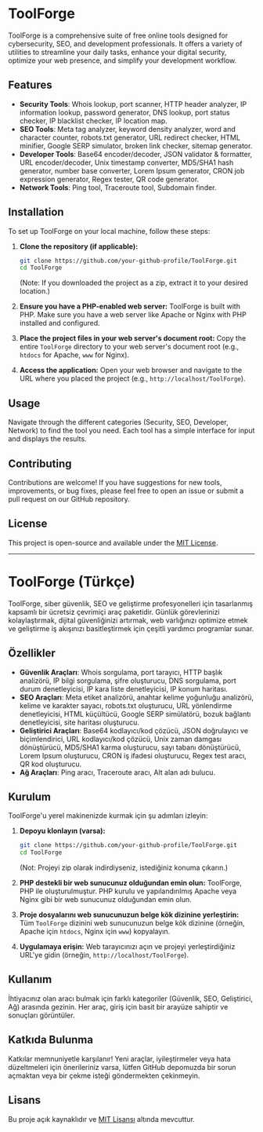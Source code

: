 # ToolForge

ToolForge is a comprehensive suite of free online tools designed for cybersecurity, SEO, and development professionals. It offers a variety of utilities to streamline your daily tasks, enhance your digital security, optimize your web presence, and simplify your development workflow.

## Features

- **Security Tools**: Whois lookup, port scanner, HTTP header analyzer, IP information lookup, password generator, DNS lookup, port status checker, IP blacklist checker, IP location map.
- **SEO Tools**: Meta tag analyzer, keyword density analyzer, word and character counter, robots.txt generator, URL redirect checker, HTML minifier, Google SERP simulator, broken link checker, sitemap generator.
- **Developer Tools**: Base64 encoder/decoder, JSON validator & formatter, URL encoder/decoder, Unix timestamp converter, MD5/SHA1 hash generator, number base converter, Lorem Ipsum generator, CRON job expression generator, Regex tester, QR code generator.
- **Network Tools**: Ping tool, Traceroute tool, Subdomain finder.

## Installation

To set up ToolForge on your local machine, follow these steps:

1.  **Clone the repository (if applicable):**
    ```bash
    git clone https://github.com/your-github-profile/ToolForge.git
    cd ToolForge
    ```
    (Note: If you downloaded the project as a zip, extract it to your desired location.)

2.  **Ensure you have a PHP-enabled web server:**
    ToolForge is built with PHP. Make sure you have a web server like Apache or Nginx with PHP installed and configured.

3.  **Place the project files in your web server's document root:**
    Copy the entire `ToolForge` directory to your web server's document root (e.g., `htdocs` for Apache, `www` for Nginx).

4.  **Access the application:**
    Open your web browser and navigate to the URL where you placed the project (e.g., `http://localhost/ToolForge`).

## Usage

Navigate through the different categories (Security, SEO, Developer, Network) to find the tool you need. Each tool has a simple interface for input and displays the results.

## Contributing

Contributions are welcome! If you have suggestions for new tools, improvements, or bug fixes, please feel free to open an issue or submit a pull request on our GitHub repository.

## License

This project is open-source and available under the [MIT License](LICENSE).

---

# ToolForge (Türkçe)

ToolForge, siber güvenlik, SEO ve geliştirme profesyonelleri için tasarlanmış kapsamlı bir ücretsiz çevrimiçi araç paketidir. Günlük görevlerinizi kolaylaştırmak, dijital güvenliğinizi artırmak, web varlığınızı optimize etmek ve geliştirme iş akışınızı basitleştirmek için çeşitli yardımcı programlar sunar.

## Özellikler

-   **Güvenlik Araçları**: Whois sorgulama, port tarayıcı, HTTP başlık analizörü, IP bilgi sorgulama, şifre oluşturucu, DNS sorgulama, port durum denetleyicisi, IP kara liste denetleyicisi, IP konum haritası.
-   **SEO Araçları**: Meta etiket analizörü, anahtar kelime yoğunluğu analizörü, kelime ve karakter sayacı, robots.txt oluşturucu, URL yönlendirme denetleyicisi, HTML küçültücü, Google SERP simülatörü, bozuk bağlantı denetleyicisi, site haritası oluşturucu.
-   **Geliştirici Araçları**: Base64 kodlayıcı/kod çözücü, JSON doğrulayıcı ve biçimlendirici, URL kodlayıcı/kod çözücü, Unix zaman damgası dönüştürücü, MD5/SHA1 karma oluşturucu, sayı tabanı dönüştürücü, Lorem Ipsum oluşturucu, CRON iş ifadesi oluşturucu, Regex test aracı, QR kod oluşturucu.
-   **Ağ Araçları**: Ping aracı, Traceroute aracı, Alt alan adı bulucu.

## Kurulum

ToolForge'u yerel makinenizde kurmak için şu adımları izleyin:

1.  **Depoyu klonlayın (varsa):**
    ```bash
    git clone https://github.com/your-github-profile/ToolForge.git
    cd ToolForge
    ```
    (Not: Projeyi zip olarak indirdiyseniz, istediğiniz konuma çıkarın.)

2.  **PHP destekli bir web sunucunuz olduğundan emin olun:**
    ToolForge, PHP ile oluşturulmuştur. PHP kurulu ve yapılandırılmış Apache veya Nginx gibi bir web sunucunuz olduğundan emin olun.

3.  **Proje dosyalarını web sunucunuzun belge kök dizinine yerleştirin:**
    Tüm `ToolForge` dizinini web sunucunuzun belge kök dizinine (örneğin, Apache için `htdocs`, Nginx için `www`) kopyalayın.

4.  **Uygulamaya erişin:**
    Web tarayıcınızı açın ve projeyi yerleştirdiğiniz URL'ye gidin (örneğin, `http://localhost/ToolForge`).

## Kullanım

İhtiyacınız olan aracı bulmak için farklı kategoriler (Güvenlik, SEO, Geliştirici, Ağ) arasında gezinin. Her araç, giriş için basit bir arayüze sahiptir ve sonuçları görüntüler.

## Katkıda Bulunma

Katkılar memnuniyetle karşılanır! Yeni araçlar, iyileştirmeler veya hata düzeltmeleri için önerileriniz varsa, lütfen GitHub depomuzda bir sorun açmaktan veya bir çekme isteği göndermekten çekinmeyin.

## Lisans

Bu proje açık kaynaklıdır ve [MIT Lisansı](LICENSE) altında mevcuttur.
